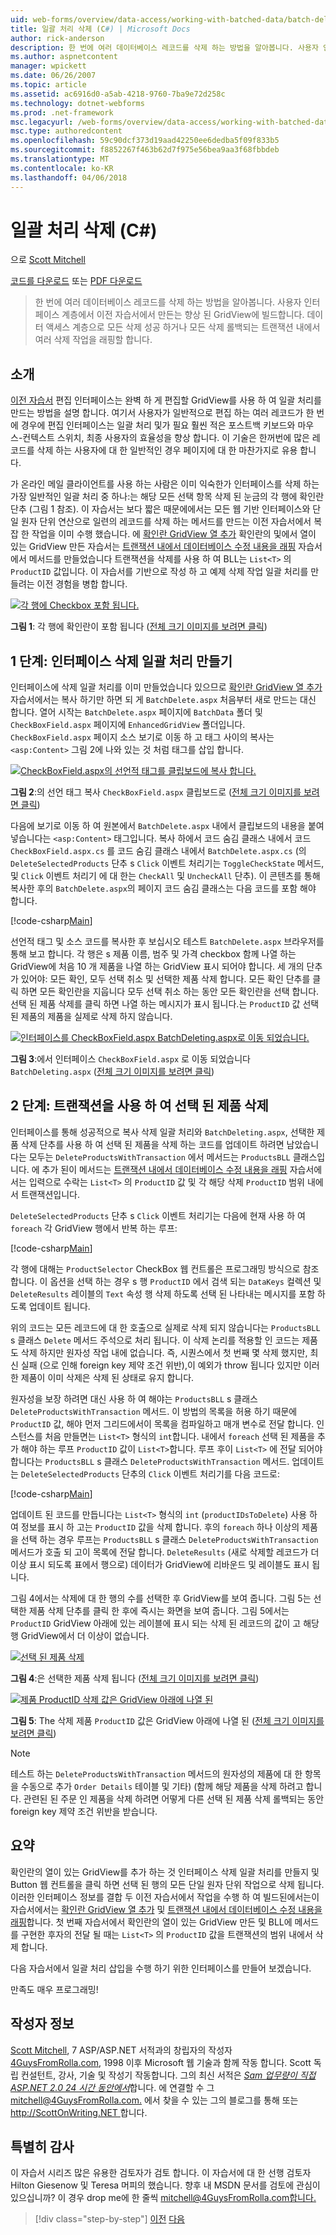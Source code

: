 ```yaml
---
uid: web-forms/overview/data-access/working-with-batched-data/batch-deleting-cs
title: 일괄 처리 삭제 (C#) | Microsoft Docs
author: rick-anderson
description: 한 번에 여러 데이터베이스 레코드를 삭제 하는 방법을 알아봅니다. 사용자 인터페이스 계층에는 향상 된 GridView에서 만든 이전 tut 시 빌드...
ms.author: aspnetcontent
manager: wpickett
ms.date: 06/26/2007
ms.topic: article
ms.assetid: ac6916d0-a5ab-4218-9760-7ba9e72d258c
ms.technology: dotnet-webforms
ms.prod: .net-framework
msc.legacyurl: /web-forms/overview/data-access/working-with-batched-data/batch-deleting-cs
msc.type: authoredcontent
ms.openlocfilehash: 59c90dcf373d19aad42250ee6dedba5f09f833b5
ms.sourcegitcommit: f8852267f463b62d7f975e56bea9aa3f68fbbdeb
ms.translationtype: MT
ms.contentlocale: ko-KR
ms.lasthandoff: 04/06/2018
---
```

<a name="batch-deleting-c"></a>일괄 처리 삭제 (C#)
====================
으로 [Scott Mitchell](https://twitter.com/ScottOnWriting)

[코드를 다운로드](http://download.microsoft.com/download/3/9/f/39f92b37-e92e-4ab3-909e-b4ef23d01aa3/ASPNET_Data_Tutorial_65_CS.zip) 또는 [PDF 다운로드](batch-deleting-cs/_static/datatutorial65cs1.pdf)

> 한 번에 여러 데이터베이스 레코드를 삭제 하는 방법을 알아봅니다. 사용자 인터페이스 계층에서 이전 자습서에서 만든는 향상 된 GridView에 빌드합니다. 데이터 액세스 계층으로 모든 삭제 성공 하거나 모든 삭제 롤백되는 트랜잭션 내에서 여러 삭제 작업을 래핑할 합니다.


## <a name="introduction"></a>소개

[이전 자습서](batch-updating-cs.md) 편집 인터페이스는 완벽 하 게 편집할 GridView를 사용 하 여 일괄 처리를 만드는 방법을 설명 합니다. 여기서 사용자가 일반적으로 편집 하는 여러 레코드가 한 번에 경우에 편집 인터페이스는 일괄 처리 및가 필요 훨씬 적은 포스트백 키보드와 마우스-컨텍스트 스위치, 최종 사용자의 효율성을 향상 합니다. 이 기술은 한꺼번에 많은 레코드를 삭제 하는 사용자에 대 한 일반적인 경우 페이지에 대 한 마찬가지로 유용 합니다.

가 온라인 메일 클라이언트를 사용 하는 사람은 이미 익숙한가 인터페이스를 삭제 하는 가장 일반적인 일괄 처리 중 하나:는 해당 모든 선택 항목 삭제 된 눈금의 각 행에 확인란 단추 (그림 1 참조). 이 자습서는 보다 짧은 때문에에서는 모든 웹 기반 인터페이스와 단일 원자 단위 연산으로 일련의 레코드를 삭제 하는 메서드를 만드는 이전 자습서에서 복잡 한 작업을 이미 수행 했습니다. 에 [확인란 GridView 열 추가](../enhancing-the-gridview/adding-a-gridview-column-of-checkboxes-cs.md) 확인란의 및에서 열이 있는 GridView 만든 자습서는 [트랜잭션 내에서 데이터베이스 수정 내용을 래핑](wrapping-database-modifications-within-a-transaction-cs.md) 자습서에서 메서드를 만들었습니다 트랜잭션을 삭제를 사용 하 여 BLL는 `List<T>` 의 `ProductID` 값입니다. 이 자습서를 기반으로 작성 하 고 예제 삭제 작업 일괄 처리를 만들려는 이전 경험을 병합 합니다.


[![각 행에 Checkbox 포함 됩니다.](batch-deleting-cs/_static/image1.gif)](batch-deleting-cs/_static/image1.png)

**그림 1**: 각 행에 확인란이 포함 됩니다 ([전체 크기 이미지를 보려면 클릭](batch-deleting-cs/_static/image2.png))


## <a name="step-1-creating-the-batch-deleting-interface"></a>1 단계: 인터페이스 삭제 일괄 처리 만들기

인터페이스에 삭제 일괄 처리를 이미 만들었습니다 있으므로 [확인란 GridView 열 추가](../enhancing-the-gridview/adding-a-gridview-column-of-checkboxes-cs.md) 자습서에서는 복사 하기만 하면 되 게 `BatchDelete.aspx` 처음부터 새로 만드는 대신 합니다. 열어 시작는 `BatchDelete.aspx` 페이지에 `BatchData` 폴더 및 `CheckBoxField.aspx` 페이지에 `EnhancedGridView` 폴더입니다. `CheckBoxField.aspx` 페이지 소스 보기로 이동 하 고 태그 사이의 복사는 `<asp:Content>` 그림 2에 나와 있는 것 처럼 태그를 삽입 합니다.


[![CheckBoxField.aspx의 선언적 태그를 클립보드에 복사 합니다.](batch-deleting-cs/_static/image2.gif)](batch-deleting-cs/_static/image3.png)

**그림 2**:의 선언 태그 복사 `CheckBoxField.aspx` 클립보드로 ([전체 크기 이미지를 보려면 클릭](batch-deleting-cs/_static/image4.png))


다음에 보기로 이동 하 여 원본에서 `BatchDelete.aspx` 내에서 클립보드의 내용을 붙여넣습니다는 `<asp:Content>` 태그입니다. 복사 하에서 코드 숨김 클래스 내에서 코드 `CheckBoxField.aspx.cs` 를 코드 숨김 클래스 내에서 `BatchDelete.aspx.cs` (의 `DeleteSelectedProducts` 단추 s `Click` 이벤트 처리기는 `ToggleCheckState` 메서드, 및 `Click` 이벤트 처리기 에 대 한는 `CheckAll` 및 `UncheckAll` 단추). 이 콘텐츠를 통해 복사한 후의 `BatchDelete.aspx`의 페이지 코드 숨김 클래스는 다음 코드를 포함 해야 합니다.


[!code-csharp[Main](batch-deleting-cs/samples/sample1.cs)]

선언적 태그 및 소스 코드를 복사한 후 보십시오 테스트 `BatchDelete.aspx` 브라우저를 통해 보고 합니다. 각 행은 s 제품 이름, 범주 및 가격 checkbox 함께 나열 하는 GridView에 처음 10 개 제품을 나열 하는 GridView 표시 되어야 합니다. 세 개의 단추가 있어야: 모든 확인, 모두 선택 취소 및 선택한 제품 삭제 합니다. 모든 확인 단추를 클릭 하면 모든 확인란을 지웁니다 모두 선택 취소 하는 동안 모든 확인란을 선택 합니다. 선택 된 제품 삭제를 클릭 하면 나열 하는 메시지가 표시 됩니다.는 `ProductID` 값 선택 된 제품의 제품을 실제로 삭제 하지 않습니다.


[![인터페이스를 CheckBoxField.aspx BatchDeleting.aspx로 이동 되었습니다.](batch-deleting-cs/_static/image3.gif)](batch-deleting-cs/_static/image5.png)

**그림 3**:에서 인터페이스 `CheckBoxField.aspx` 로 이동 되었습니다 `BatchDeleting.aspx` ([전체 크기 이미지를 보려면 클릭](batch-deleting-cs/_static/image6.png))


## <a name="step-2-deleting-the-checked-products-using-transactions"></a>2 단계: 트랜잭션을 사용 하 여 선택 된 제품 삭제

인터페이스를 통해 성공적으로 복사 삭제 일괄 처리와 `BatchDeleting.aspx`, 선택한 제품 삭제 단추를 사용 하 여 선택 된 제품을 삭제 하는 코드를 업데이트 하려면 남았습니다는 모두는 `DeleteProductsWithTransaction` 에서 메서드는 `ProductsBLL` 클래스입니다. 에 추가 된이 메서드는 [트랜잭션 내에서 데이터베이스 수정 내용을 래핑](wrapping-database-modifications-within-a-transaction-cs.md) 자습서에서는 입력으로 수락는 `List<T>` 의 `ProductID` 값 및 각 해당 삭제 `ProductID` 범위 내에서 트랜잭션입니다.

`DeleteSelectedProducts` 단추 s `Click` 이벤트 처리기는 다음에 현재 사용 하 여 `foreach` 각 GridView 행에서 반복 하는 루프:


[!code-csharp[Main](batch-deleting-cs/samples/sample2.cs)]

각 행에 대해는 `ProductSelector` CheckBox 웹 컨트롤은 프로그래밍 방식으로 참조 합니다. 이 옵션을 선택 하는 경우 s 행 `ProductID` 에서 검색 되는 `DataKeys` 컬렉션 및 `DeleteResults` 레이블의 `Text` 속성 행 삭제 하도록 선택 된 나타내는 메시지를 포함 하도록 업데이트 됩니다.

위의 코드는 모든 레코드에 대 한 호출으로 실제로 삭제 되지 않습니다는 `ProductsBLL` s 클래스 `Delete` 메서드 주석으로 처리 됩니다. 이 삭제 논리를 적용할 인 코드는 제품도 삭제 하지만 원자성 작업 내에 없습니다. 즉, 시퀀스에서 첫 번째 몇 삭제 했지만, 최신 실패 (으로 인해 foreign key 제약 조건 위반),이 예외가 throw 됩니다 있지만 이러한 제품이 이미 삭제은 삭제 된 상태로 유지 합니다.

원자성을 보장 하려면 대신 사용 하 여 해야는 `ProductsBLL` s 클래스 `DeleteProductsWithTransaction` 메서드. 이 방법의 목록을 허용 하기 때문에 `ProductID` 값, 해야 먼저 그리드에서이 목록을 컴파일하고 매개 변수로 전달 합니다. 인스턴스를 처음 만들면는 `List<T>` 형식의 `int`합니다. 내에서 `foreach` 선택 된 제품을 추가 해야 하는 루프 `ProductID` 값이 `List<T>`합니다. 루프 후이 `List<T>` 에 전달 되어야 합니다는 `ProductsBLL` s 클래스 `DeleteProductsWithTransaction` 메서드. 업데이트는 `DeleteSelectedProducts` 단추의 `Click` 이벤트 처리기를 다음 코드로:


[!code-csharp[Main](batch-deleting-cs/samples/sample3.cs)]

업데이트 된 코드를 만듭니다는 `List<T>` 형식의 `int` (`productIDsToDelete`) 사용 하 여 정보를 표시 하 고는 `ProductID` 값을 삭제 합니다. 후의 `foreach` 하나 이상의 제품을 선택 하는 경우 루프는 `ProductsBLL` s 클래스 `DeleteProductsWithTransaction` 메서드가 호출 되 고이 목록에 전달 합니다. `DeleteResults` (새로 삭제할 레코드가 더 이상 표시 되도록 표에서 행으로) 데이터가 GridView에 리바운드 및 레이블도 표시 됩니다.

그림 4에서는 삭제에 대 한 행의 수를 선택한 후 GridView를 보여 줍니다. 그림 5는 선택한 제품 삭제 단추를 클릭 한 후에 즉시는 화면을 보여 줍니다. 그림 5에서는 `ProductID` GridView 아래에 있는 레이블에 표시 되는 삭제 된 레코드의 값이 고 해당 행 GridView에서 더 이상이 없습니다.


[![선택 된 제품 삭제](batch-deleting-cs/_static/image4.gif)](batch-deleting-cs/_static/image7.png)

**그림 4**:은 선택한 제품 삭제 됩니다 ([전체 크기 이미지를 보려면 클릭](batch-deleting-cs/_static/image8.png))


[![제품 ProductID 삭제 값은 GridView 아래에 나열 된](batch-deleting-cs/_static/image5.gif)](batch-deleting-cs/_static/image9.png)

**그림 5**: The 삭제 제품 `ProductID` 값은 GridView 아래에 나열 된 ([전체 크기 이미지를 보려면 클릭](batch-deleting-cs/_static/image10.png))


> [!NOTE]
> 테스트 하는 `DeleteProductsWithTransaction` 메서드의 원자성의 제품에 대 한 항목을 수동으로 추가 `Order Details` 테이블 및 기타) (함께 해당 제품을 삭제 하려고 합니다. 관련된 된 주문 인 제품을 삭제 하려면 어떻게 다른 선택 된 제품 삭제 롤백되는 동안 foreign key 제약 조건 위반을 받습니다.


## <a name="summary"></a>요약

확인란의 열이 있는 GridView를 추가 하는 것 인터페이스 삭제 일괄 처리를 만들지 및 Button 웹 컨트롤을 클릭 하면 선택 된 행의 모든 단일 원자 단위 작업으로 삭제 됩니다. 이러한 인터페이스 정보를 결합 두 이전 자습서에서 작업을 수행 하 여 빌드된에서는이 자습서에서는 [확인란 GridView 열 추가](../enhancing-the-gridview/adding-a-gridview-column-of-checkboxes-cs.md) 및 [트랜잭션 내에서 데이터베이스 수정 내용을 래핑](wrapping-database-modifications-within-a-transaction-cs.md)합니다. 첫 번째 자습서에서 확인란의 열이 있는 GridView 만든 및 BLL에 메서드를 구현한 후자의 전달 될 때는 `List<T>` 의 `ProductID` 값을 트랜잭션의 범위 내에서 삭제 합니다.

다음 자습서에서 일괄 처리 삽입을 수행 하기 위한 인터페이스를 만들어 보겠습니다.

만족도 매우 프로그래밍!

## <a name="about-the-author"></a>작성자 정보

[Scott Mitchell](http://www.4guysfromrolla.com/ScottMitchell.shtml), 7 ASP/ASP.NET 서적과의 창립자의 작성자 [4GuysFromRolla.com](http://www.4guysfromrolla.com), 1998 이후 Microsoft 웹 기술과 함께 작동 합니다. Scott 독립 컨설턴트, 강사, 기술 및 작성기 작동합니다. 그의 최신 서적은 [ *Sam 업무량이 직접 ASP.NET 2.0 24 시간 동안에서*](https://www.amazon.com/exec/obidos/ASIN/0672327384/4guysfromrollaco)합니다. 에 연결할 수 그 [ mitchell@4GuysFromRolla.com.](mailto:mitchell@4GuysFromRolla.com) 에서 찾을 수 있는 그의 블로그를 통해 또는 [ http://ScottOnWriting.NET ](http://ScottOnWriting.NET)합니다.

## <a name="special-thanks-to"></a>특별히 감사

이 자습서 시리즈 많은 유용한 검토자가 검토 합니다. 이 자습서에 대 한 선행 검토자 Hilton Giesenow 및 Teresa 머피의 했습니다. 향후 내 MSDN 문서를 검토에 관심이 있으십니까? 이 경우 drop me에 한 줄씩 [ mitchell@4GuysFromRolla.com합니다.](mailto:mitchell@4GuysFromRolla.com)

> [!div class="step-by-step"]
> [이전](batch-updating-cs.md)
> [다음](batch-inserting-cs.md)
